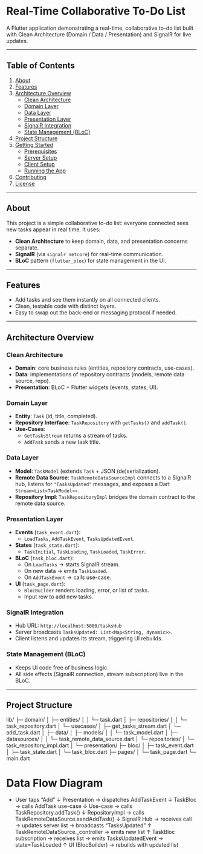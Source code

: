 # Real-Time Collaborative To-Do List

A Flutter application demonstrating a real-time, collaborative to-do list built with Clean Architecture (Domain / Data / Presentation) and SignalR for live updates.

---

## Table of Contents

1. [About](#about)
2. [Features](#features)
3. [Architecture Overview](#architecture-overview)
    - [Clean Architecture](#clean-architecture)
    - [Domain Layer](#domain-layer)
    - [Data Layer](#data-layer)
    - [Presentation Layer](#presentation-layer)
    - [SignalR Integration](#signalr-integration)
    - [State Management (BLoC)](#state-management-bloc)
4. [Project Structure](#project-structure)
5. [Getting Started](#getting-started)
    - [Prerequisites](#prerequisites)
    - [Server Setup](#server-setup)
    - [Client Setup](#client-setup)
    - [Running the App](#running-the-app)
6. [Contributing](#contributing)
7. [License](#license)

---

## About

This project is a simple collaborative to-do list: everyone connected sees new tasks appear in real time. It uses:

- **Clean Architecture** to keep domain, data, and presentation concerns separate.
- **SignalR** (via `signalr_netcore`) for real-time communication.
- **BLoC** pattern (`flutter_bloc`) for state management in the UI.

---

## Features

- Add tasks and see them instantly on all connected clients.
- Clean, testable code with distinct layers.
- Easy to swap out the back-end or messaging protocol if needed.

---

## Architecture Overview

### Clean Architecture

- **Domain**: core business rules (entities, repository contracts, use-cases).
- **Data**: implementations of repository contracts (models, remote data source, repo).
- **Presentation**: BLoC + Flutter widgets (events, states, UI).

### Domain Layer

- **Entity**: `Task` (id, title, completed).
- **Repository Interface**: `TaskRepository` with `getTasks()` and `addTask()`.
- **Use-Cases**:
    - `GetTasksStream` returns a stream of tasks.
    - `AddTask` sends a new task title.

### Data Layer

- **Model**: `TaskModel` (extends `Task` + JSON (de)serialization).
- **Remote Data Source**: `TaskRemoteDataSourceImpl` connects to a SignalR hub, listens for `"TasksUpdated"` messages, and exposes a Dart `Stream<List<TaskModel>>`.
- **Repository Impl**: `TaskRepositoryImpl` bridges the domain contract to the remote data source.

### Presentation Layer

- **Events** (`task_event.dart`):
    - `LoadTasks`, `AddTaskEvent`, `TasksUpdatedEvent`.
- **States** (`task_state.dart`):
    - `TaskInitial`, `TaskLoading`, `TaskLoaded`, `TaskError`.
- **BLoC** (`task_bloc.dart`):
    - On `LoadTasks` → starts SignalR stream.
    - On new data → emits `TaskLoaded`.
    - On `AddTaskEvent` → calls use-case.
- **UI** (`task_page.dart`):
    - `BlocBuilder` renders loading, error, or list of tasks.
    - Input row to add new tasks.

### SignalR Integration

- Hub URL: `http://localhost:5000/tasksHub`
- Server broadcasts `TasksUpdated: List<Map<String, dynamic>>`.
- Client listens and updates its stream, triggering UI rebuilds.

### State Management (BLoC)

- Keeps UI code free of business logic.
- All side effects (SignalR connection, stream subscription) live in the BLoC.

---

## Project Structure

lib/
├─ domain/
│ ├─ entities/
│ │ └─ task.dart
│ ├─ repositories/
│ │ └─ task_repository.dart
│ └─ usecases/
│ ├─ get_tasks_stream.dart
│ └─ add_task.dart
│
├─ data/
│ ├─ models/
│ │ └─ task_model.dart
│ ├─ datasources/
│ │ └─ task_remote_data_source.dart
│ └─ repositories/
│ └─ task_repository_impl.dart
│
└─ presentation/
├─ bloc/
│ ├─ task_event.dart
│ ├─ task_state.dart
│ └─ task_bloc.dart
├─ pages/
│ └─ task_page.dart
└─ main.dart

# Data Flow Diagram


* User taps “Add”
  ↓
  Presentation → dispatches AddTaskEvent
  ↓
  TaskBloc → calls AddTask use-case
  ↓
  Use-case → calls TaskRepository.addTask()
  ↓
  RepositoryImpl → calls TaskRemoteDataSource.sendAddTask()
  ↓
  SignalR Hub → receives call → updates server list → broadcasts “TasksUpdated”
  ↑
  TaskRemoteDataSource._controller → emits new list
  ↑
  TaskBloc subscription → receives list → emits TasksUpdatedEvent → state=TaskLoaded
  ↑
  UI (BlocBuilder) → rebuilds with updated list

